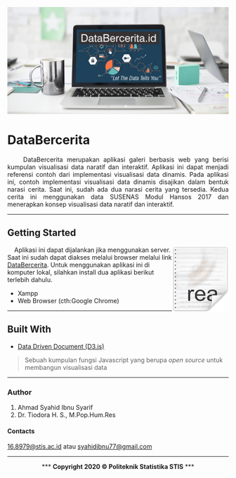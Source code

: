 ![bekgron](img/bekgronn5.jpg?raw=true)

# DataBercerita
<p align="justify"> &nbsp;&nbsp;&nbsp; DataBercerita merupakan aplikasi galeri berbasis web yang berisi kumpulan visualisasi data naratif dan interaktif. Aplikasi ini dapat menjadi referensi contoh dari implementasi visualisasi data dinamis. Pada aplikasi ini, contoh implementasi visualisasi data dinamis disajikan dalam bentuk narasi cerita. Saat ini, sudah ada dua narasi cerita yang tersedia. Kedua cerita ini menggunakan data SUSENAS Modul Hansos 2017 dan menerapkan konsep visualisasi data naratif dan interaktif.</p>

---

## Getting Started

<img src="img/icon.png" align="right" />
 
&nbsp;&nbsp;&nbsp; Aplikasi ini dapat dijalankan jika menggunakan server. Saat ini sudah dapat diakses melalui browser melalui link [DataBercerita](syahidibnoe.github.io/databercerita.id).
Untuk menggunakan aplikasi ini di komputer lokal, silahkan install dua aplikasi berikut terlebih dahulu.

- Xampp
- Web Browser (cth:Google Chrome)

---

## Built With

* [Data Driven Document (D3.js)](d3js.org/)
>Sebuah kumpulan fungsi Javascript yang berupa _open source_ untuk membangun visualisasi data 

---

### Author
1. Ahmad Syahid Ibnu Syarif
2. Dr. Tiodora H. S., M.Pop.Hum.Res

#### Contacts
16.8979@stis.ac.id atau syahidibnu77@gmail.com

---

<p align="center"> *** <b>Copyright 2020 © Politeknik Statistika STIS</b> *** </p>
